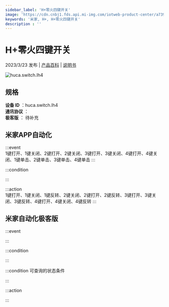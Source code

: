 ```yaml
---
sidebar_label: 'H+零火四键开关'
image: 'https://cdn.cnbj1.fds.api.mi-img.com/iotweb-product-center/a739685c7ec0bd8fc45c6c609632e60e_1669791708266.png?GalaxyAccessKeyId=AKVGLQWBOVIRQ3XLEW&Expires=9223372036854775807&Signature=jJMHgp8BpGPqLxyx3h96JFElsjc='
keywords: '米家, H+, H+零火四键开关'
description : ''
---
```

# H+零火四键开关

2023/3/23 发布 | [产品百科](https://home.mi.com/webapp/content/baike/product/index.html?model=huca.switch.lh4/) | [说明书](https://home.mi.com/views/introduction.html?model=huca.switch.lh4&region=cn)

![huca.switch.lh4](https://cdn.cnbj1.fds.api.mi-img.com/iotweb-product-center/a739685c7ec0bd8fc45c6c609632e60e_1669791708266.png?GalaxyAccessKeyId=AKVGLQWBOVIRQ3XLEW&Expires=9223372036854775807&Signature=jJMHgp8BpGPqLxyx3h96JFElsjc=)

## 规格  
> 
**设备 ID** ：huca.switch.lh4  
**通讯协议** ：  
**极客版**  ： 待补充 


## 米家APP自动化  

:::event  
1键打开、1键关闭、2键打开、2键关闭、3键打开、3键关闭、4键打开、4键关闭、1键单击、2键单击、3键单击、4键单击
:::

:::condition  

:::

:::action   
1键打开、1键关闭、1键反转、2键关闭、2键打开、2键反转、3键打开、3键关闭、3键反转、4键打开、4键关闭、4键反转
:::

## 米家自动化极客版  

:::event  

:::

:::condition  

:::

:::condition 可查询的状态条件  

:::

:::action  

:::

        
